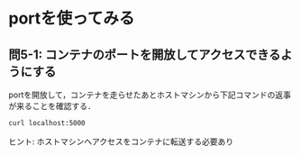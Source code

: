 # portを使ってみる

## 問5-1: コンテナのポートを開放してアクセスできるようにする
portを開放して，コンテナを走らせたあとホストマシンから下記コマンドの返事が来ることを確認する．

```bash
curl localhost:5000
```

ヒント: ホストマシンへアクセスをコンテナに転送する必要あり
